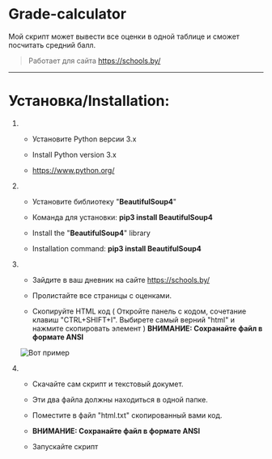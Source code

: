 # Grade-calculator
Мой скрипт может вывести все оценки в одной таблице и сможет посчитать средний балл.
>Работает для сайта https://schools.by/

***
Установка/Installation:
=====================
1. * Установите Python версии 3.x

   * Install Python version 3.x
   
   * https://www.python.org/

2. * Установите библиотеку "**BeautifulSoup4**"

   * Команда для установки: **pip3 install BeautifulSoup4**
   
   
   * Install the "**BeautifulSoup4**" library
   
   * Installation command: **pip3 install BeautifulSoup4**

3. * Зайдите в ваш дневник на сайте https://schools.by/

   * Пролистайте все страницы с оценками.
   
   * Скопируйте HTML код ( Откройте панель с кодом, сочетание клавиш "CTRL+SHIFT+I". Выбирете самый верний "html" и нажмите скопировать        элемент ) 
   **ВНИМАНИЕ: Сохранайте файл в формате ANSI**
   
   ![Вот пример](https://sun9-10.userapi.com/c855232/v855232412/f7984/_2Ba_wSloqg.jpg)

4. * Скачайте сам скрипт и текстовый докумет.

   * Эти два файла должны находиться в одной папке.
   
   * Поместите в файл "html.txt" скопированный вами код.
   * **ВНИМАНИЕ: Сохранайте файл в формате ANSI**
   
   * Запускайте скрипт
